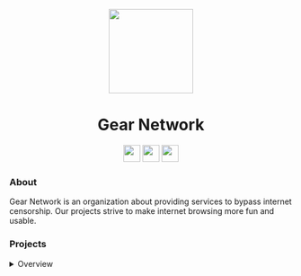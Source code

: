 <p align="center">
<kbd>
<img width="150px" src="https://avatars.githubusercontent.com/u/149700000?s=200&v=4">
</kbd>
</p>

<h1 align="center">Gear Network</h1>

<p align="center">
<a href="https://discord.gg/unblock"><img height="30px" src="https://img.shields.io/badge/Discord-7289DA?style=for-the-badge&logo=discord&logoColor=white"><img></a>
<a href="https://twitter.com/TitaniumNetDev"><img height="30px" src="https://img.shields.io/badge/Twitter-1DA1F2?style=for-the-badge&logo=twitter&logoColor=white"><img></a>
<a href="https://reddit.com/r/TitaniumNetwork"><img height="30px" src="https://img.shields.io/badge/Reddit-FF4500?style=for-the-badge&logo=reddit&logoColor=white"><img></a>
</p>

### About
Gear Network is an organization about providing services to bypass internet censorship. Our projects strive to make internet browsing more fun and usable.

### Projects
<details>
<summary>Overview</summary>

#### Active
- [Radium](https://github.com/gearnetwork-dev/Radium)


#### Affiliated
- [sgames (now deleted)](https://github.com/sgames/)

#### Old
- UW (from sgames)
- UW-Browser (from sgames)

</details>

